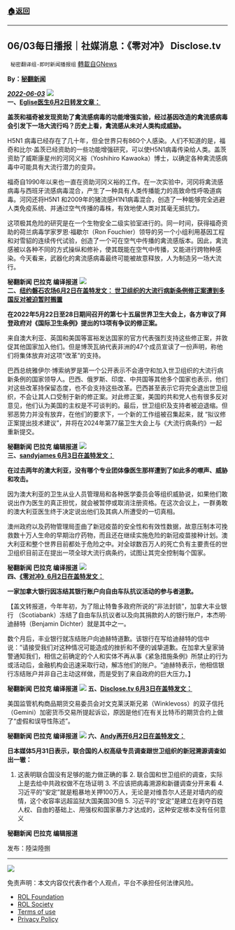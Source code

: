 ###  [:house:返回](README.md)
---


## 06/03每日播报｜社媒消息：《零对冲》 Disclose.tv
` 秘密翻译组-即时新闻播报组` [轉載自GNews](https://gnews.org/zh-hans/2655746/)

**By：[秘翻新闻](https://gettr.com/post/p1ci44ib04c)**
 
***[2022-06-03](https://gettr.com/post/p1ci44ib04c)***
 ![](https://assets.gnews.org/wp-content/uploads/2022/06/1_1654255474.jpg)  
**一、[Eglise医生6月2日转发文章：](https://gettr.com/post/p1cai6i7044)**
 
**盖茨和福奇被发现资助了禽流感病毒的功能增强实验，经过基因改造的禽流感病毒会引发下一场大流行吗？历史上看，禽流感从未对人类构成威胁。**
 
H5N1 病毒已经存在了几十年，但全世界只有860个人感染。人们不知道的是，福奇和比尔·盖茨已经资助的一些功能增强研究，可以使H5N1病毒传染给人类。盖茨资助了威斯康星州的河冈义裕（Yoshihiro Kawaoka）博士，以确定各种禽流感病毒中可能具有大流行潜力的变异。
 
福奇自1990年以来也一直在资助河冈义裕的工作。在一次实验中，河冈将禽流感病毒与西班牙流感病毒混合，产生了一种具有人类传播能力的高致命性呼吸道病毒。河冈还将H5N1 和2009年的猪流感H1N1病毒混合，创造了一种能够完全逃避人类免疫系统、并通过空气传播的毒株，有效地使人类对其毫无抵抗力。
 
这项极其危险的研究是在一个生物安全二级实验室进行的。同一时间，获得福奇资助的荷兰病毒学家罗恩·福歇尔（Ron Fouchier）领导的另一个小组利用基因工程和对雪貂的连续传代试验，创造了一个可在空气中传播的禽流感版本。因此，禽流感被以各种不同的方式操纵和修补，使其既能在空气中传播，又能进行跨物种感染。今天看来，武器化的禽流感病毒最终可能被故意释放，人为制造另一场大流行。
 
**秘翻新闻 巴拉克 编译报道**
 ![](https://assets.gnews.org/wp-content/uploads/2022/06/2_1654255819.jpg)  
**二、[纽约磐石农场6月2日在盖特发文： 世卫组织的大流行病新条例修正案遭到多国反对被迫暂时搁置](https://gettr.com/post/p1cct5o2090)**
 
**在2022年5月22日至28日期间召开的第七十五届世界卫生大会上，各方审议了拜登政府对《国际卫生条例》提出的13项有争议的修正案。**
 
来自澳大利亚、英国和美国等富裕发达国家的官方代表强烈支持这些修正案，并敦促其他国家加入他们。但是博茨瓦纳代表非洲的47个成员宣读了一份声明，称他们将集体放弃对这项“改革”的支持。
 
巴西总统雅伊尔·博索纳罗是第一个公开表示不会遵守和加入世卫组织的大流行病新条例的国家领导人。巴西、俄罗斯、印度、中共国等其他多个国家也表示，他们对这些改革持保留态度，也不会支持这些改革。巴西甚至表示它将完全退出世卫组织，不会让其人口受制于新的修正案。对此修正案，美国的共和党人也有很多反对意见，他们认为美国的主权是不可谈判的。最后，世卫组织及支持者被迫退缩。但邪恶势力并没有放弃，在他们的要求下，一个新的工作组被召集起来，就 “拟议修正案提出技术建议”，并将在2024年第77届卫生大会上与《大流行病条约》一起重新提交。
 
**秘翻新闻 巴拉克 编辑报道**
 ![](https://assets.gnews.org/wp-content/uploads/2022/06/3_1654255955.jpg)  
**三、[sandyjames 6月3日在盖特发文：](https://gettr.com/comment/c141z9m5e4b)**
 
**在过去两年的澳大利亚，没有哪个专业团体像医生那样遭到了如此多的噤声、威胁和攻击。**
 
因为澳大利亚的卫生从业人员管理局和各种医学委员会等组织威胁说，如果他们敢说出作为医生的真正担忧，就会被暂停或取消注册资格。在这次会议上，一群勇敢的澳大利亚医生终于决定说出他们及其病人所遭受的一切真相。
 
澳州政府以及药物管理局歪曲了新冠疫苗的安全性和有效性数据，故意压制本可挽救数十万人生命的早期治疗药物，而且还在继续实施危险的新冠疫苗接种计划。澳大利亚和整个世界目前都处于危险之中。对全球数百万人的死亡负有主要责任的世卫组织目前正在提出一项全球大流行病条约，试图让其完全控制每个国家。
 
**秘翻新闻 巴拉克 编译报道**
 ![](https://assets.gnews.org/wp-content/uploads/2022/06/4_1654256166.jpg)  
**四、[《零对冲》6月2日在盖特发文：](https://gettr.com/post/p1cec6o3bbd)**
 
**一家加拿大银行因冻结其银行账户向自由车队抗议活动的参与者道歉。**
 
【盖文转报道，今年年初，为了阻止特鲁多政府所说的“非法封锁”，加拿大丰业银行 （Scotiabank）冻结了自由车队抗议者以及向其捐款的人的银行账户，本杰明·迪赫特（Benjamin Dichter）就是其中之一。
 
数个月后，丰业银行就冻结账户向迪赫特道歉。该银行在写给迪赫特的信中说：”请接受我们对这种情况可能造成的挫折和不便的诚挚道歉。在加拿大皇家骑警通知我们，相信之前确定的个人和实体不再从事《紧急措施条例》所禁止的行为或活动后，金融机构会迅速采取行动，解冻他们的账户。“迪赫特表示，他相信银行冻结账户并非自己主动这样做，而是受到了来自政府的巨大压力。】
 
**秘翻新闻 巴拉克 编译报道**
 ![](https://assets.gnews.org/wp-content/uploads/2022/06/5_1654256402.png) 
**五、[Disclose.tv 6月3日在盖特发文：](https://gettr.com/post/p1cfg31c016)**
 
美国监管机构商品期货交易委员会对文克莱沃斯兄弟（Winklevoss）的双子信托（Gemini）加密货币交易所提起诉讼，原因是他们在有关比特币的期货合约上做了“虚假和误导性陈述”。
 
**秘翻新闻 巴拉克 编译报道**
 ![](https://assets.gnews.org/wp-content/uploads/2022/06/6_1654256488.jpg) 
**六、[Andy再开6月2日在盖特发文：](https://gettr.com/post/p1ccn342c24)**
 
**日本媒体5月31日表示，联合国的人权高级专员调查跟世卫组织的新冠溯源调查如出一辙：**
 
1. 这表明联合国没有足够的能力做正确的事 2. 联合国和世卫组织的调查，实际上是去给中共政权做不在场证明 3. 不应该把病毒溯源和新疆调查分开来看 4. 习近平的“安定”就是粗暴地关押100万人，无论是对维吾尔人还是对墙内的疫情，这个收容率远超监狱大国美国30倍 5. 习近平的“安定”是建立在剥夺百姓人权、自由的基础上、用强权和国家暴力才达成的，这种安定根本没有任何意义
 
**秘翻新闻 巴拉克 编辑报道**
 
发布：陸柒陸捌
 
* * *
 ![](https://assets.gnews.org/wp-content/uploads/2022/06/IMAGE-2022-03-31-224805_1654114436.jpg) 

免责声明：本文内容仅代表作者个人观点，平台不承担任何法律风险。
  
- [ROL Foundation](https://rolfoundation.org/)
- [ROL Society](https://rolsociety.org/)
- [Terms of use](https://gnews.org/terms-of-use-3/)
- [Privacy Policy](https://gnews.org/privacy-policy/)
